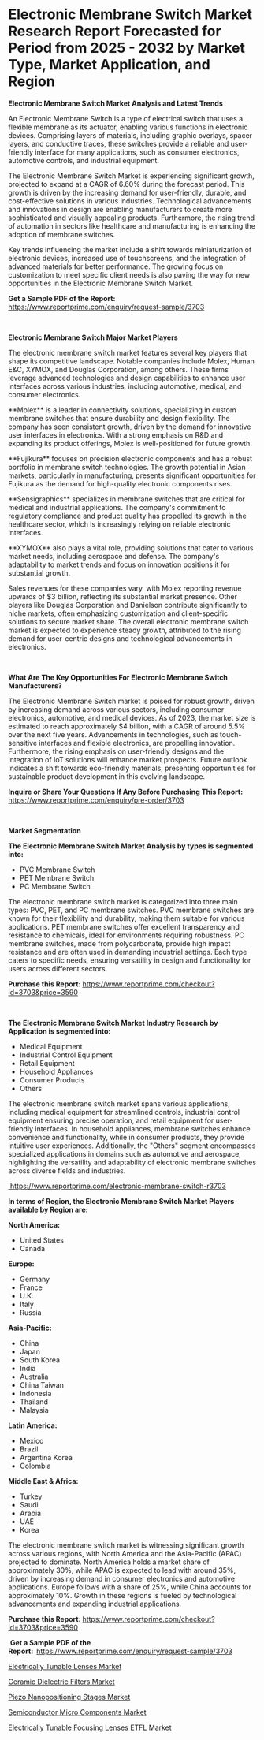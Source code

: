 <p><h1>Electronic Membrane Switch Market Research Report Forecasted for Period from 2025 -  2032 by Market Type, Market Application, and Region</h1></p><p><strong>Electronic Membrane Switch Market Analysis and Latest Trends</strong></p>
<p><p>An Electronic Membrane Switch is a type of electrical switch that uses a flexible membrane as its actuator, enabling various functions in electronic devices. Comprising layers of materials, including graphic overlays, spacer layers, and conductive traces, these switches provide a reliable and user-friendly interface for many applications, such as consumer electronics, automotive controls, and industrial equipment.</p><p>The Electronic Membrane Switch Market is experiencing significant growth, projected to expand at a CAGR of 6.60% during the forecast period. This growth is driven by the increasing demand for user-friendly, durable, and cost-effective solutions in various industries. Technological advancements and innovations in design are enabling manufacturers to create more sophisticated and visually appealing products. Furthermore, the rising trend of automation in sectors like healthcare and manufacturing is enhancing the adoption of membrane switches. </p><p>Key trends influencing the market include a shift towards miniaturization of electronic devices, increased use of touchscreens, and the integration of advanced materials for better performance. The growing focus on customization to meet specific client needs is also paving the way for new opportunities in the Electronic Membrane Switch Market.</p></p>
<p><strong>Get a Sample PDF of the Report:&nbsp;</strong> <a href="https://www.reportprime.com/enquiry/request-sample/3703?utm_campaign=118&utm_medium=2&utm_source=Github&utm_content=ia&utm_term=18032025&utm_id=electronic-membrane-switch">https://www.reportprime.com/enquiry/request-sample/3703</a></p>
<p>&nbsp;</p>
<p><strong>Electronic Membrane Switch Major Market Players</strong></p>
<p><p>The electronic membrane switch market features several key players that shape its competitive landscape. Notable companies include Molex, Human E&C, XYMOX, and Douglas Corporation, among others. These firms leverage advanced technologies and design capabilities to enhance user interfaces across various industries, including automotive, medical, and consumer electronics.</p><p>**Molex** is a leader in connectivity solutions, specializing in custom membrane switches that ensure durability and design flexibility. The company has seen consistent growth, driven by the demand for innovative user interfaces in electronics. With a strong emphasis on R&D and expanding its product offerings, Molex is well-positioned for future growth.</p><p>**Fujikura** focuses on precision electronic components and has a robust portfolio in membrane switch technologies. The growth potential in Asian markets, particularly in manufacturing, presents significant opportunities for Fujikura as the demand for high-quality electronic components rises.</p><p>**Sensigraphics** specializes in membrane switches that are critical for medical and industrial applications. The company's commitment to regulatory compliance and product quality has propelled its growth in the healthcare sector, which is increasingly relying on reliable electronic interfaces.</p><p>**XYMOX** also plays a vital role, providing solutions that cater to various market needs, including aerospace and defense. The company's adaptability to market trends and focus on innovation positions it for substantial growth.</p><p>Sales revenues for these companies vary, with Molex reporting revenue upwards of $3 billion, reflecting its substantial market presence. Other players like Douglas Corporation and Danielson contribute significantly to niche markets, often emphasizing customization and client-specific solutions to secure market share. The overall electronic membrane switch market is expected to experience steady growth, attributed to the rising demand for user-centric designs and technological advancements in electronics.</p></p>
<p>&nbsp;</p>
<p><strong>What Are The Key Opportunities For Electronic Membrane Switch Manufacturers?</strong></p>
<p><p>The Electronic Membrane Switch market is poised for robust growth, driven by increasing demand across various sectors, including consumer electronics, automotive, and medical devices. As of 2023, the market size is estimated to reach approximately $4 billion, with a CAGR of around 5.5% over the next five years. Advancements in technologies, such as touch-sensitive interfaces and flexible electronics, are propelling innovation. Furthermore, the rising emphasis on user-friendly designs and the integration of IoT solutions will enhance market prospects. Future outlook indicates a shift towards eco-friendly materials, presenting opportunities for sustainable product development in this evolving landscape.</p></p>
<p><strong>Inquire or Share Your Questions If Any Before Purchasing This Report:</strong> <a href="https://www.reportprime.com/enquiry/pre-order/3703?utm_campaign=118&utm_medium=2&utm_source=Github&utm_content=ia&utm_term=18032025&utm_id=electronic-membrane-switch">https://www.reportprime.com/enquiry/pre-order/3703</a></p>
<p>&nbsp;</p>
<p><strong>Market Segmentation</strong></p>
<p><strong>The Electronic Membrane Switch Market Analysis by types is segmented into:</strong></p>
<p><ul><li>PVC Membrane Switch</li><li>PET Membrane Switch</li><li>PC Membrane Switch</li></ul></p>
<p><p>The electronic membrane switch market is categorized into three main types: PVC, PET, and PC membrane switches. PVC membrane switches are known for their flexibility and durability, making them suitable for various applications. PET membrane switches offer excellent transparency and resistance to chemicals, ideal for environments requiring robustness. PC membrane switches, made from polycarbonate, provide high impact resistance and are often used in demanding industrial settings. Each type caters to specific needs, ensuring versatility in design and functionality for users across different sectors.</p></p>
<p><strong>Purchase this Report:&nbsp;</strong><a href="https://www.reportprime.com/checkout?id=3703&price=3590&utm_campaign=118&utm_medium=2&utm_source=Github&utm_content=ia&utm_term=18032025&utm_id=electronic-membrane-switch">https://www.reportprime.com/checkout?id=3703&price=3590</a></p>
<p>&nbsp;</p>
<p><strong>The Electronic Membrane Switch Market Industry Research by Application is segmented into:</strong></p>
<p><ul><li>Medical Equipment</li><li>Industrial Control Equipment</li><li>Retail Equipment</li><li>Household Appliances</li><li>Consumer Products</li><li>Others</li></ul></p>
<p><p>The electronic membrane switch market spans various applications, including medical equipment for streamlined controls, industrial control equipment ensuring precise operation, and retail equipment for user-friendly interfaces. In household appliances, membrane switches enhance convenience and functionality, while in consumer products, they provide intuitive user experiences. Additionally, the "Others" segment encompasses specialized applications in domains such as automotive and aerospace, highlighting the versatility and adaptability of electronic membrane switches across diverse fields and industries.</p></p>
<p><a href="https://www.reportprime.com/electronic-membrane-switch-r3703?utm_campaign=118&utm_medium=2&utm_source=Github&utm_content=ia&utm_term=18032025&utm_id=electronic-membrane-switch">&nbsp;https://www.reportprime.com/electronic-membrane-switch-r3703</a></p>
<p><strong>In terms of Region, the Electronic Membrane Switch Market Players available by Region are:</strong></p>
<p>
    <p> <strong> North America: </strong>
        <ul>
            <li>United States</li>
            <li>Canada</li>
        </ul>
        </p> 
    <p> <strong> Europe: </strong>
        <ul>
            <li>Germany</li>
            <li>France</li>
            <li>U.K.</li>
            <li>Italy</li>
            <li>Russia</li>
        </ul>
        </p> 
    <p> <strong> Asia-Pacific: </strong>
        <ul>
            <li>China</li>
            <li>Japan</li>
            <li>South Korea</li>
            <li>India</li>
            <li>Australia</li>
            <li>China Taiwan</li>
            <li>Indonesia</li>
            <li>Thailand</li>
            <li>Malaysia</li>
        </ul>
        </p> 
    <p> <strong> Latin America: </strong>
        <ul>
            <li>Mexico</li>
            <li>Brazil</li>
            <li>Argentina Korea</li>
            <li>Colombia</li>
        </ul>
        </p> 
    <p> <strong> Middle East & Africa: </strong>
        <ul>
            <li>Turkey</li>
            <li>Saudi</li>
            <li>Arabia</li>
            <li>UAE</li>
            <li>Korea</li>
        </ul>
    </p>
    </p>
<p><p>The electronic membrane switch market is witnessing significant growth across various regions, with North America and the Asia-Pacific (APAC) projected to dominate. North America holds a market share of approximately 30%, while APAC is expected to lead with around 35%, driven by increasing demand in consumer electronics and automotive applications. Europe follows with a share of 25%, while China accounts for approximately 10%. Growth in these regions is fueled by technological advancements and expanding industrial applications.</p></p>
<p><strong>Purchase this Report: </strong><a href="https://www.reportprime.com/checkout?id=3703&price=3590&utm_campaign=118&utm_medium=2&utm_source=Github&utm_content=ia&utm_term=18032025&utm_id=electronic-membrane-switch">https://www.reportprime.com/checkout?id=3703&price=3590</a></p>
<p>&nbsp;<strong>Get a Sample PDF of the Report:&nbsp;&nbsp;</strong><a href="https://www.reportprime.com/enquiry/request-sample/3703?utm_campaign=118&utm_medium=2&utm_source=Github&utm_content=ia&utm_term=18032025&utm_id=electronic-membrane-switch">https://www.reportprime.com/enquiry/request-sample/3703</a></p>
<p><strong></strong></p>
<p><p><a href="https://github.com/gackesaizaze/Market-Research-Report-List-1/blob/main/electrically-tunable-lenses-market.md?utm_campaign=118&utm_medium=2&utm_source=Github&utm_content=ia&utm_term=18032025&utm_id=electronic-membrane-switch">Electrically Tunable Lenses Market</a></p><p><a href="https://github.com/izetajhazuga/Market-Research-Report-List-1/blob/main/ceramic-dielectric-filters-market.md?utm_campaign=118&utm_medium=2&utm_source=Github&utm_content=ia&utm_term=18032025&utm_id=electronic-membrane-switch">Ceramic Dielectric Filters Market</a></p><p><a href="https://github.com/keolalelekr8/Market-Research-Report-List-1/blob/main/piezo-nanopositioning-stages-market.md?utm_campaign=118&utm_medium=2&utm_source=Github&utm_content=ia&utm_term=18032025&utm_id=electronic-membrane-switch">Piezo Nanopositioning Stages Market</a></p><p><a href="https://github.com/anejaryaan8m/Market-Research-Report-List-1/blob/main/semiconductor-micro-components-market.md?utm_campaign=118&utm_medium=2&utm_source=Github&utm_content=ia&utm_term=18032025&utm_id=electronic-membrane-switch">Semiconductor Micro Components Market</a></p><p><a href="https://github.com/neilycalanww/Market-Research-Report-List-1/blob/main/electrically-tunable-focusing-lenses-etfl-market.md?utm_campaign=118&utm_medium=2&utm_source=Github&utm_content=ia&utm_term=18032025&utm_id=electronic-membrane-switch">Electrically Tunable Focusing Lenses ETFL Market</a></p></p>